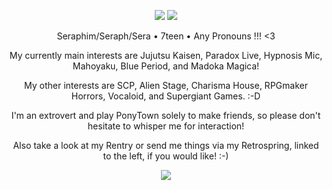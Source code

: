<p align="center">
<img src="https://i.imgur.com/GqcZ4ej.png"/>
  <img src="https://64.media.tumblr.com/7f99355b594d5ce71cf70c998bd3cd12/1caf13684d6b5f83-f4/s1280x1920/2d2c2d17a930ffb6ebcac26af8d599f62696d971.gif"/>
</p>
<p align="center">
  Seraphim/Seraph/Sera • 7teen • Any Pronouns !!! <3
</p>
<p align="center">
My currently main interests are Jujutsu Kaisen, Paradox Live, Hypnosis Mic, Mahoyaku, Blue Period, and Madoka Magica!
</p>
<p align="center">
My other interests are SCP, Alien Stage, Charisma House, RPGmaker Horrors, Vocaloid, and Supergiant Games. :-D
</p>
<p align="center">
I'm an extrovert and play PonyTown solely to make friends, so please don't hesitate to whisper me for interaction!
</p>
<p align="center">
Also take a look at my Rentry or send me things via my Retrospring, linked to the left, if you would like! :-)
</p>
<p align="center">
<img src="https://64.media.tumblr.com/7f99355b594d5ce71cf70c998bd3cd12/1caf13684d6b5f83-f4/s1280x1920/2d2c2d17a930ffb6ebcac26af8d599f62696d971.gif"/>
</p>
